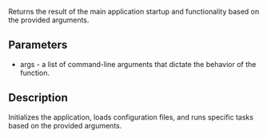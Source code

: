 Returns the result of the main application startup and functionality based on the provided arguments.

## Parameters

- args - a list of command-line arguments that dictate the behavior of the function.
## Description
 Initializes the application, loads configuration files, and runs specific tasks based on the provided arguments.